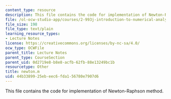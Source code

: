 ```yaml
---
content_type: resource
description: This file contains the code for implementation of Newton-Raphson method.
file: /ol-ocw-studio-app/courses/2-993j-introduction-to-numerical-analysis-for-engineering-13-002j-spring-2005/44b3389925ebeec6fda156780e7907d6_newton.m
file_size: 198
file_type: text/plain
learning_resource_types:
- Lecture Notes
license: https://creativecommons.org/licenses/by-nc-sa/4.0/
ocw_type: OCWFile
parent_title: Lecture Notes
parent_type: CourseSection
parent_uid: 0d2719e8-b8e8-acfb-62fb-88e13249bc1b
resourcetype: Other
title: newton.m
uid: 44b33899-25eb-eec6-fda1-56780e7907d6
---
```

This file contains the code for implementation of Newton-Raphson method.